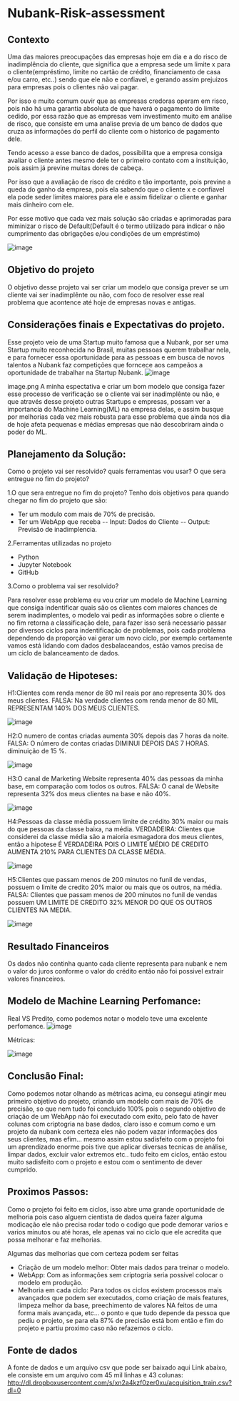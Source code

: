 # Nubank-Risk-assessment

## Contexto

Uma das maiores preocupações das empresas hoje em dia e a do risco de inadimplência do cliente, que significa que a empresa sede um limite x para o cliente(empréstimo, limite no cartão de crédito, financiamento de casa e/ou carro, etc..) sendo que ele não e confiavel, e gerando assim prejuizos para empresas pois o clientes não vai pagar.

Por isso e muito comum ouvir que as empresas credoras operam em risco, pois não há uma garantia absoluta de que haverá o pagamento do limite cedido, por essa razão que as empresas vem investimento muito em análise de risco, que consiste em uma analise previa de um banco de dados que cruza as informações do perfil do cliente com o historico de pagamento dele.

Tendo acesso a esse banco de dados, possibilita que a empresa consiga avaliar o cliente antes mesmo dele ter o primeiro contato com a instituição, pois assim já previne muitas dores de cabeça.

Por isso que a avaliação de risco de crédito e tão importante, pois previne a queda do ganho da empresa, pois ela sabendo que o cliente x e confiavel ela pode seder limites maiores para ele e assim fidelizar o cliente e ganhar mais dinheiro com ele.

Por esse motivo que cada vez mais solução são criadas e aprimoradas para miminizar o risco de Default(Default é o termo utilizado para indicar o não cumprimento das obrigações e/ou condições de um empréstimo)

![image](https://user-images.githubusercontent.com/92899088/177813805-c4cb4554-43f6-4b8e-a55e-b51ce5661acb.png)

## Objetivo do projeto
O objetivo desse projeto vai ser criar um modelo que consiga prever se um cliente vai ser inadimplênte ou não, com foco de resolver esse real problema que acontence até hoje de empresas novas e antigas.

## Considerações finais e Expectativas do projeto.

Esse projeto veio de uma Startup muito famosa que a Nubank, por ser uma Startup muito reconhecida no Brasil, muitas pessoas querem trabalhar nela, e para fornecer essa oportunidade para as pessoas e em busca de novos talentos a Nubank faz competições que forncece aos campeãos a oportunidade de trabalhar na Startup Nubank.
![image](https://user-images.githubusercontent.com/92899088/177815109-fe790f5b-1007-4a7c-875e-67409fd5966f.png)


image.png A minha espectativa e criar um bom modelo que consiga fazer esse processo de verificação se o cliente vai ser inadimplênte ou não, e que através desse projeto outras Startups e empresas, possam ver a importancia do Machine Learning(ML) na empresa delas, e assim busque por melhorias cada vez mais robusta para esse problema que ainda nos dia de hoje afeta pequenas e médias empresas que não descobriram ainda o poder do ML.


## Planejamento da Solução:
Como o projeto vai ser resolvido? quais ferramentas vou usar? O que sera entregue no fim do projeto?

1.O que sera entregue no fim do projeto?
Tenho dois objetivos para quando chegar no fim do projeto que são:
  - Ter um modulo com mais de 70% de precisão.
  - Ter um WebApp que receba
      -- Input: Dados do Cliente
      -- Output: Previsão de inadimplencia.
      
2.Ferramentas utilizadas no projeto
  - Python
  - Jupyter Notebook
  - GitHub

3.Como o problema vai ser resolvido?

Para resolver esse problema eu vou criar um modelo de Machine Learning que consiga indentificar quais são os clientes com maiores chances de serem inadimplentes, o modelo vai pedir as informações sobre o cliente e no fim retorna a classificação dele, para fazer isso será necessario passar por diversos ciclos para indentificação de problemas, pois cada problema dependendo da proporção vai gerar um novo ciclo, por exemplo certamente vamos está lidando com dados desbalaceandos, estão vamos precisa de um ciclo de balanceamento de dados.


## Validação de Hipoteses:

H1:Clientes com renda menor de 80 mil reais por ano representa 30% dos meus clientes.
FALSA: Na verdade clientes com renda menor de 80 MIL REPRESENTAM 140% DOS MEUS CLIENTES.

![image](https://user-images.githubusercontent.com/92899088/177819916-918473e7-2033-4cd2-b615-b21be5d19ab2.png)


H2:O numero de contas criadas aumenta 30% depois das 7 horas da noite.
FALSA: O número de contas criadas DIMINUI DEPOIS DAS 7 HORAS. diminuição de 15 %.

![image](https://user-images.githubusercontent.com/92899088/177820088-bac61183-8cfa-4527-9dd1-3f5a3e5e9278.png)


H3:O canal de Marketing Website representa 40% das pessoas da minha base, em comparação com todos os outros.
FALSA: O canal de Website representa 32% dos meus clientes na base e não 40%.

![image](https://user-images.githubusercontent.com/92899088/177820145-226c4f1e-3376-416d-8028-634ac3a880cb.png)

H4:Pessoas da classe média possuem limite de crédito 30% maior ou mais do que pessoas da classe baixa, na média.
VERDADEIRA: Clientes que considerei da classe média são a maioria esmagadora dos meus clientes, então a hipotese É VERDADEIRA POIS O LIMITE MÉDIO DE CREDITO AUMENTA 210% PARA CLIENTES DA CLASSE MÉDIA.

![image](https://user-images.githubusercontent.com/92899088/177820217-f9da9464-c5f6-4688-ab1f-716d135f6367.png)



H5:Clientes que passam menos de 200 minutos no funil de vendas, possuem o limite de credito 20% maior ou mais que os outros, na média.
FALSA: Clientes que passam menos de 200 minutos no funil de vendas possuem UM LIMITE DE CREDITO 32% MENOR DO QUE OS OUTROS CLIENTES NA MEDIA.

![image](https://user-images.githubusercontent.com/92899088/177820287-ecb380dd-53af-4ff2-811b-293be810db0c.png)


## Resultado Financeiros
Os dados não continha quanto cada cliente representa para nubank e nem o valor do juros conforme o valor do crédito então não foi possivel extrair valores financeiros.


## Modelo de Machine Learning Perfomance:
Real VS Predito, como podemos notar o modelo teve uma excelente perfomance.
![image](https://user-images.githubusercontent.com/92899088/177816928-7bb810b8-cf3a-4c2f-bef1-2f0081072ee6.png)

Métricas:

![image](https://user-images.githubusercontent.com/92899088/178151540-fb1b527c-117e-4dea-b0a4-854f355d2b7b.png)

## Conclusão Final:
Como podemos notar olhando as métricas acima, eu consegui atingir meu primeiro objetivo do projeto, criando um modelo com mais de 70% de precisão, so que nem tudo foi concluido 100% pois o segundo objetivo de criação de um WebApp não foi executado com exito, pelo fato de haver colunas com criptogria na base dados, claro isso e comum como e um projeto da nubank com certeza eles não podem vazar informações dos seus clientes, mas efim... mesmo assim estou sadisfeito com o projeto foi um aprendizado enorme pois tive que aplicar diversas tecnicas de análise, limpar dados, excluir valor extremos etc.. tudo feito em ciclos, então estou muito sadisfeito com o projeto e estou com o sentimento de dever cumprido.


## Proximos Passos:

Como o projeto foi feito em ciclos, isso abre uma grande oportunidade de melhoria pois caso alguem cientista de dados queira fazer alguma modicação ele não precisa rodar todo o codigo que pode demorar varios e varios minutos ou até horas, ele apenas vai no ciclo que ele acredita que possa melhorar e faz melhorias.

Algumas das melhorias que com certeza podem ser feitas

  - Criação de um modelo melhor: Obter mais dados para treinar o modelo.
  - WebApp: Com as informações sem criptogria seria possivel colocar o modelo em produção.
  - Melhoria em cada ciclo: Para todos os ciclos existem processos mais avançados que podem ser executados, como criação de mais features, limpeza melhor da base, preechimento de valores NA feitos de uma forma mais avançada, etc... o ponto e que tudo depende da pessoa que pediu o projeto, se para ela 87% de precisão está bom então e fim do projeto e partiu proximo caso não refazemos o ciclo.


## Fonte de dados
A fonte de dados e um arquivo csv que pode ser baixado aqui Link abaixo, ele consiste em um arquivo com 45 mil linhas e 43 colunas:
http://dl.dropboxusercontent.com/s/xn2a4kzf0zer0xu/acquisition_train.csv?dl=0

